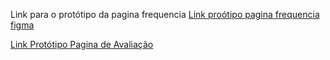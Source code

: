 Link para o protótipo da pagina frequencia
<a href="https://www.figma.com/proto/6ilel39nMBW0vXwJ2gshtE/Untitled?node-id=0-1&t=8tESO4qv4WE2A6LY-1"> Link proótipo pagina frequencia figma</a>

<a href="https://www.figma.com/design/2vI1S25zL1EmIorC65Rb5i/Untitled?node-id=3-6&t=zc3XYLUK6YH7aCi9-1"> Link Protótipo Pagina de Avaliação</a>
